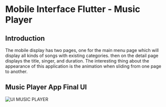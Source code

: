 # Mobile Interface Flutter - Music Player

## Introduction
The mobile display has two pages, one for the main menu page which will display all kinds of songs with existing categories. then on the detail page displays the title, singer, and duration. The interesting thing about the appearance of this application is the animation when sliding from one page to another.

## Music Player App Final UI
![UI MUSIC PLAYER](https://user-images.githubusercontent.com/38379100/167339217-3c5d9fdd-41be-48da-90b7-5fe43de60f7d.png)
